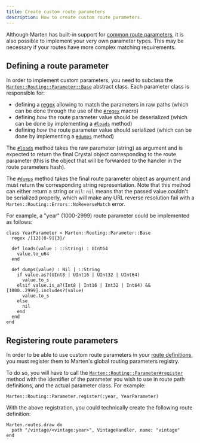 ```yaml
---
title: Create custom route parameters
description: How to create custom route parameters.
---
```


Although Marten has built-in support for [common route parameters](../routing#specifying-route-parameters), it is also possible to implement your very own parameter types. This may be necessary if your routes have more complex matching requirements.

## Defining a route parameter

In order to implement custom parameters, you need to subclass the [`Marten::Routing::Parameter::Base`](pathname:///api/dev/Marten/Routing/Parameter/Base.html) abstract class. Each parameter class is responsible for:

* defining a [regex](https://crystal-lang.org/reference/master/syntax_and_semantics/literals/regex.html) allowing to match the parameters in raw paths (which can be done through the use of the [`#regex`](pathname:///api/dev/Marten/Routing/Parameter/Base.html#regex(regex)-macro) macro)
* defining _how_ the route parameter value should be deserialized (which can be done by implementing a [`#loads`](pathname:///api/dev/Marten/Routing/Parameter/Base.html#loads(value%3A%3A%3AString)-instance-method) method)
* defining _how_ the route parameter value should serialized (which can be done by implementing a [`#dumps`](pathname:///api/dev/Marten/Routing/Parameter/Base.html#dumps(value)%3A%3A%3AString%3F-instance-method) method)

The [`#loads`](pathname:///api/dev/Marten/Routing/Parameter/Base.html#loads(value%3A%3A%3AString)-instance-method) method takes the raw parameter (string) as argument and is expected to return the final Crystal object corresponding to the route parameter (this is the object that will be forwarded to the handler in the route parameters hash).

The [`#dumps`](pathname:///api/dev/Marten/Routing/Parameter/Base.html#dumps(value)%3A%3A%3AString%3F-instance-method) method takes the final route parameter object as argument and must return the corresponding string representation. Note that this method can either return a string or `nil`: `nil` means that the passed value couldn't be serialized properly, which will make any URL reverse resolution fail with a `Marten::Routing::Errors::NoReverseMatch` error.

For example, a "year" (1000-2999) route parameter could be implemented as follows:

```crystal
class YearParameter < Marten::Routing::Parameter::Base
  regex /[12][0-9]{3}/

  def loads(value : ::String) : UInt64
    value.to_u64
  end

  def dumps(value) : Nil | ::String
    if value.as?(UInt8 | UInt16 | UInt32 | UInt64)
      value.to_s
    elsif value.is_a?(Int8 | Int16 | Int32 | Int64) && [1000..2999].includes?(value)
      value.to_s
    else
      nil
    end
  end
end
```

## Registering route parameters

In order to be able to use custom route parameters in your [route definitions](../routing#specifying-route-parameters), you must register them to Marten's global routing parameters registry.

To do so, you will have to call the [`Marten::Routing::Parameter#register`](pathname:///api/dev/Marten/Routing/Parameter.html#register(id%3A%3A%3AString|Symbol%2Cparameter_klass%3ABase.class)-class-method) method with the identifier of the parameter you wish to use in route path definitions, and the actual parameter class. For example:

```crystal
Marten::Routing::Parameter.register(:year, YearParameter)
```

With the above registration, you could technically create the following route definition:

```crystal
Marten.routes.draw do
  path "/vintage/<vintage:year>", VintageHandler, name: "vintage"
end
```
